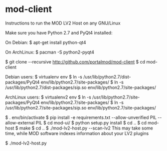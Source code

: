mod-client
==========

Instructions to run the MOD LV2 Host on any GNU/Linux

Make sure you have Python 2.7 and PyQt4 installed:

On Debian:
$ apt-get install python-qt4

On ArchLinux:
$ pacman -S python2-pyqt4

$ git clone --recursive http://github.com/portalmod/mod-client
$ cd mod-client

Debian users:
$ virtualenv env
$ ln -s /usr/lib/python2.7/dist-packages/PyQt4 env/lib/python2.7/site-packages/
$ ln -s /usr/lib/python2.7/dist-packages/sip.so env/lib/python2.7/site-packages/

ArchLinux users:
$ virtualenv2 env
$ ln -s /usr/lib/python2.7/site-packages/PyQt4 env/lib/python2.7/site-packages/
$ ln -s /usr/lib/python2.7/site-packages/sip.so env/lib/python2.7/site-packages/

$ . env/bin/activate
$ pip install -e requirements.txt --allow-unverified PIL --allow-external PIL
$ cd mod-ui/
$ python setup.py install
$ cd ..
$ cd mod-host
$ make
$ cd ..
$ ./mod-lv2-host.py --scan-lv2
This may take some time, while MOD software indexes information about your LV2 plugins

$ ./mod-lv2-host.py
